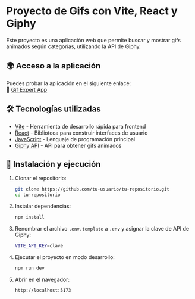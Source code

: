 # Proyecto de Gifs con Vite, React y Giphy

Este proyecto es una aplicación web que permite buscar y mostrar gifs animados según categorías, utilizando la API de Giphy.

## 🌍 Acceso a la aplicación

Puedes probar la aplicación en el siguiente enlace:  
🔗 [Gif Expert App](https://nvbale.github.io/gif-expert/)

## 🛠 Tecnologías utilizadas

- [Vite](https://vitejs.dev/) - Herramienta de desarrollo rápida para frontend
- [React](https://react.dev/) - Biblioteca para construir interfaces de usuario
- [JavaScript](https://developer.mozilla.org/es/docs/Web/JavaScript) - Lenguaje de programación principal
- [Giphy API](https://developers.giphy.com/) - API para obtener gifs animados

## 🚀 Instalación y ejecución

1. Clonar el repositorio:
   ```sh
   git clone https://github.com/tu-usuario/tu-repositorio.git
   cd tu-repositorio
   ```

2. Instalar dependencias:
   ```sh
   npm install
   ```  

3. Renombrar el archivo `.env.template` a `.env` y asignar la clave de API de Giphy:
   ```sh
   VITE_API_KEY=clave
   ```  

4. Ejecutar el proyecto en modo desarrollo:
   ```sh
   npm run dev
   ```  

5. Abrir en el navegador:
   ```
   http://localhost:5173
   